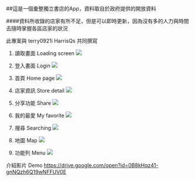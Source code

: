 ##這是一個彙整獨立書店的App，資料取自於政府提供的開放資料

####資料所收錄的店家有所不足，但是可以即時更新，因為沒有多的人力與時間去隨時掌握各區店家的狀況

此專案與 terry0921i HarrisQs 共同撰寫

1. 讀取畫面 Loading screen
 ![](https://drive.google.com/open?id=0B8kHqz41-gnNNVNtNi1XV0ZsMkU)

2. 登入畫面 Login 
![](https://drive.google.com/open?id=0B8kHqz41-gnNd3JmN3RFYkNMWnM)

3. 首頁 Home page
![](https://drive.google.com/open?id=0B8kHqz41-gnNMXZkM0lNZ0dMZDg)

4. 店家資訊 Store detail
![](https://drive.google.com/open?id=0B8kHqz41-gnNVDk4RXVsUWFEcFE)

5. 分享功能 Share
![](https://drive.google.com/open?id=0B8kHqz41-gnNUjNqazE0cm4xTFE)

6. 我的最愛 My favorite
![](https://drive.google.com/open?id=0B8kHqz41-gnNZDU4ZVAtUXFhbXM)

7. 搜尋 Searching
![](https://drive.google.com/open?id=0B8kHqz41-gnNMmpnNHdvOWRmT2c)

8. 地圖 Map
![](https://drive.google.com/open?id=0B8kHqz41-gnNY19UQVdJTDZIdzQ)

9. 功能列 Menu
![](https://drive.google.com/open?id=0B8kHqz41-gnNM3duZzdCVEVlbWc)

介紹影片 Demo
https://drive.google.com/open?id=0B8kHqz41-gnNQzh6Q19wNFFUV0E

